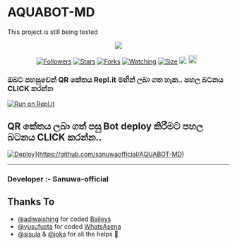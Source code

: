 # AQUABOT-MD
This project is still being tested
<p align="center"> <a href="github.com/sanuwaofficial"><img align="center" src="https://telegra.ph/file/85fe740b2385a55178500.jpg"/></a>
 <p align="center">
<a href="https://github.com/sanuwaofficial/AQUABOT-MD"><img title="Followers" src="https://img.shields.io/github/followers/sanuwaofficial?e=flat-square"></a>
<a href="https://github.com/sanuwaofficial/AQUABOT-MD/stargazers/"><img title="Stars" src="https://img.shields.io/github/stars/sanuwaofficial/AQUABOT-MD?color=blue&style=flat-square"></a>
<a href="https://github.com/sanuwaofficial/AQUABOT-MD/network/members"><img title="Forks" src="https://img.shields.io/github/forks/sanuwaofficial/AQUABOT-MD?color=red&style=flat-square"></a>
<a href="https://github.com/sanuwaofficial/AQUABOT-MD/watchers"><img title="Watching" src="https://img.shields.io/github/watchers/sanuwaofficial/AQUABOT-MD?label=Watchers&color=blue&style=flat-square"></a>
<a href="https://github.com/sanuwaofficial/AQUABOT-MD"><img title="Size" src="https://img.shields.io/github/repo-size/sanuwaofficial/AQUABOT-MD?style=flat-square&color=green"></a>
<a href="https://hits.seeyoufarm.com"><img src="https://hits.seeyoufarm.com/api/count/incr/badge.svg?url=https://github.com/sanuwaofficial/AQUABOT-MD&count_bg=%2379C83D&title_bg=%23555555&icon=probot.svg&icon_color=%2300FF6D&title=hits&edge_flat=false"/></a>
<a href="https://github.com/sanuwaofficial/AQUABOT-MD/graphs/commit-activity"><img height="20" src="https://img.shields.io/badge/Maintained%3F-yes-green.svg"></a>&nbsp;&nbsp;
</p>
<p align='center'>
    </p>
    
  ### ඔබට පහසුවෙන් QR කේතය Repl.it මඟින් ලබා ගත හැක.. පහල බටනය CLICK කරන්න

[![Run on Repl.it](https://repl.it/badge/github/quiec/whatsasena)](https://replit.com/@MagmaGaming/AQUABOT-MDV2?v=1)

## QR කේතය ලබා ගත් පසු Bot deploy කිරීමට පහල බටනය CLICK කරන්න..
[![Deploy]([https://www.herokucdn.com/deploy/button.svg)](https://heroku.com/deploy?template=https://github.com/sanuwaofficial/AQUABOT-MD)](https://github.com/sanuwaofficial/AQUABOT-MD)

---------------------------------   

 ###  Developer :- Sanuwa-official 

## Thanks To
- [@adiwajshing](https://github.com/adiwajshing/) for coded [Baileys](https://github.com/adiwajshing/Baileys) 
- [@yusufusta](https://github.com/yusufusta/) for coded [WhatsAsena](https://github.com/yusufusta/WhatsAsena) 
- [@sisula](https://github.com/sisula/) & [@joka](https://github.com/MrJoka-Thejaka/) for all the helps 🤝
 
  
 
